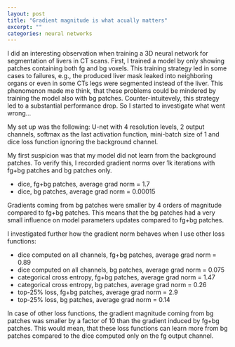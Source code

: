 ```yaml
---
layout: post
title: "Gradient magnitude is what acually matters"
excerpt: ""
categories: neural networks
---
```


I did an interesting observation when training a 3D neural network for segmentation of livers in CT
scans. First, I trained a model by only showing patches containing both fg and bg voxels. This
training strategy led in some cases to failures, e.g., the produced liver mask leaked into
neighboring organs or even in some CTs legs were segmented instead of the liver. This phenomenon
made me think, that these problems could be mindered by training the model also with bg patches.
Counter-intuitevely, this strategy led to a substantial performance drop. So I started to
investigate what went wrong...

My set up was the following: U-net with 4 resolution levels, 2 output channels, softmax as the last
activation function, mini-batch size of 1 and dice loss function ignoring the background channel.

My first suspicion was that my model did not learn from the background patches. To verify this, I
recorded gradient norms over 1k iterations with fg+bg patches and bg patches only.

 - dice, fg+bg patches, average grad norm = 1.7
 - dice, bg patches, average grad norm = 0.00015

Gradients coming from bg patches were smaller by 4 orders of magnitude compared to fg+bg patches.
This means that the bg patches had a very small influence on model parameters updates compared to
fg+bg patches.

I investigated further how the gradient norm behaves when I use other loss functions:

- dice computed on all channels, fg+bg patches, average grad norm = 0.89
- dice computed on all channels, bg patches, average grad norm = 0.075
- categorical cross entropy, fg+bg patches, average grad norm = 1.47
- categorical cross entropy, bg patches, average grad norm = 0.26
- top-25% loss, fg+bg patches, average grad norm = 2.9
- top-25% loss, bg patches, average grad norm = 0.14

In case of other loss functions, the gradient magnitude coming from bg patches was smaller by a
factor of 10 than the gradient induced by fg+bg patches. This would mean, that these loss functions
can learn more from bg patches compared to the dice computed only on the fg output channel.